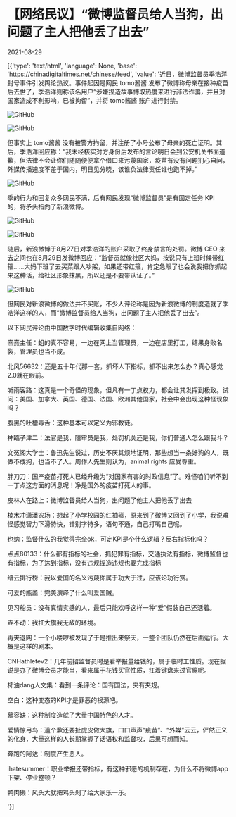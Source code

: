 # 【网络民议】“微博监督员给人当狗，出问题了主人把他丢了出去”

2021-08-29

[{'type': 'text/html', 'language': None, 'base': 'https://chinadigitaltimes.net/chinese/feed', 'value': '近日，微博监督员季浩洋封号事件引发舆论热议。事件起因是网民 tomo酱酱 发布了微博称母亲在接种疫苗后去世了，季浩洋则称该名用户“涉嫌捏造故事博取热度来进行非法诈骗，并且对国家造成不利影响，已被拘留”，并将 tomo酱酱 账户进行封禁。

![GitHub](https://chinadigitaltimes.net/chinese/files/2021/08/post-670088-612a665adbb1d.png)

![GitHub](https://chinadigitaltimes.net/chinese/files/2021/08/post-670088-612a665b2346a.png)

但事实上 tomo酱酱 没有被警方拘留，并注册了小号公布了母亲的死亡证明。其后，季浩洋回应称：“我未经核实对方身份后发布的言论明日会到公安机关书面道歉，但法律不会让你们随随便便拿个借口来污蔑国家，疫苗有没有问题扪心自问，外媒传播速度不差于国内，明日见分晓，该谁负法律责任谁也跑不掉。”

![GitHub](https://chinadigitaltimes.net/chinese/files/2021/08/post-670088-612a665cc0cb7.png)

季的行为和回复众多网民不满，后有网民发现“微博监督员”是有固定任务 KPI 的，将矛头指向了新浪微博。

![GitHub](https://chinadigitaltimes.net/chinese/files/2021/08/post-670088-612a665e2a276.png)

![GitHub](https://chinadigitaltimes.net/chinese/files/2021/08/post-670088-612a665e64710.png)

随后，新浪微博于8月27日对季浩洋的账户采取了终身禁言的处罚。微博 CEO 来去之间也在8月29日发微博回应：“监督员就像社区大妈，按说只有上班时候带红箍……大妈下班了去买菜跟人吵架，如果还带红箍，肯定急眼了也会说我把你抓起来这种话，给社区形象抹黑，所以还是不要带认证了。”

![GitHub](https://chinadigitaltimes.net/chinese/files/2021/08/post-670088-612a66600410c.png)

但网民对新浪微博的做法并不买账，不少人评论称是因为新浪微博的制度造就了季浩洋这样的人，而“微博监督员给人当狗，出问题了主人把他丢了出去”。

以下网民评论由中国数字时代编辑收集自网络：



熹熹主任：蛆的真不容易，一边在网上当管理员，一边在店里打工，结果身败名裂，管理员也当不成。

北风56632：还是五十年代那一套，抓坏人下指标，抓不出来怎么办？真心感觉2.0就在眼前。

听雨客路：这真是一个奇怪的现象，但凡有一丁点权力，都会让其发挥到极致。试问：美国、加拿大、英国、德国、法国、欧洲其他国家，社会中会出现这种怪现象吗？

腹黑的吐槽毒舌：这种基本可以定义为邪教徒。

神臨子津二：法官是我，陪审员是我，处罚机关还是我，你们普通人怎么跟我斗？

文冤阁大学士：鲁迅先生说过，历史不厌其烦地证明，那些想当一条好狗的人，既做不成狗，也当不了人。周作人先生则认为，animal rights 应受尊重。

胖刀刀：国产疫苗打死人已经升级为“对国家有害的时政信息”了。难怪咱们听不到一丁点这方面的消息呢！净是国外的疫苗打死人的事。

皮林人在路上：微博监督员给人当狗，出问题了他主人把他丢了出去

楠木冲潇潘农场：想起了小学校园的红袖箍，原来到了微博又回到了小学，我说难怪感觉智力下滑特快，错别字特多，语句不通，自己打嘴自己呢。

也纳：监督什么的我觉得完全ok，可定KPI是个什么逻辑？反右指标化吗？

点点80133：什么都有指标的社会，抓犯罪有指标，交通执法有指标，微博监督也有指标，为了达到指标，没有违规捏造违规也要完成指标

缙云排行榜：我以爱国的名义污蔑你属于功大于过，应该论功行赏。

可爱的瓶盖：完美演绎了什么叫爱国贼。

见习船员：没有真情实感的人，最后只能欢呼这样一种“爱”假装自己还活着。

垚不动：我扛大旗我无敌的环境。

再夹退网：一个小喽啰被发现了于是推出来祭天，一整个团队仍然在后面运行。大概是这样的剧本。

CNHathletev2：几年前招监督员时是看举报量给钱的，属于临时工性质。现在据说是办了微博会员才能当，看来属于花钱买官性质，扛着键盘来过官瘾呢。

柿油dang人文集：看到一条评论：国有国法，夹有夹规。

空白：这种变态的KPI才是罪恶的根源吧。

慕容缺：这种制度造就了大量中国特色的人才。

爱情惊弓鸟：道个歉还要扯虎皮做大旗，口口声声“疫苗”、“外媒”云云，俨然正义的化身，大量这样的人长期掌握了话语权和监督权，后果可想而知。

奔跑的阿达：制度产生恶人。

ihatesummer：职业举报还带指标，有这种邪恶的机制存在，为什么不将微博app下架、停业整顿？

鸭肉獭：风头大就把鸡头剁了给大家乐一乐。

'}]